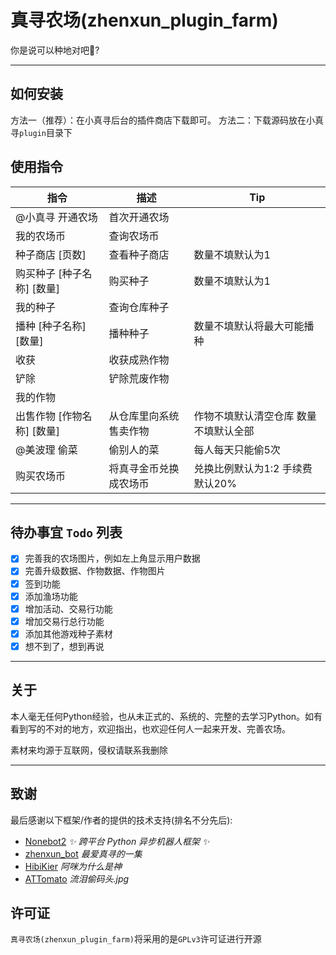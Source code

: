 # 真寻农场(zhenxun_plugin_farm)

你是说可以种地对吧🤔?

---

## 如何安装

方法一（推荐）：在小真寻后台的插件商店下载即可。
方法二：下载源码放在小真寻`plugin`目录下

## 使用指令

| 指令 | 描述 | Tip |
| --- | --- | --- |
| @小真寻 开通农场 | 首次开通农场 |  |
| 我的农场币 | 查询农场币 |  |
| 种子商店 [页数] | 查看种子商店 | 数量不填默认为1 |
| 购买种子 [种子名称] [数量] | 购买种子 | 数量不填默认为1 |
| 我的种子 | 查询仓库种子 |  |
| 播种 [种子名称] [数量] | 播种种子 | 数量不填默认将最大可能播种 |
| 收获 | 收获成熟作物 |  |
| 铲除 | 铲除荒废作物 |  |
| 我的作物 |  |  |
| 出售作物 [作物名称] [数量] | 从仓库里向系统售卖作物 | 作物不填默认清空仓库 数量不填默认全部 |
| @美波理 偷菜 | 偷别人的菜 | 每人每天只能偷5次 |
| 购买农场币 | 将真寻金币兑换成农场币 | 兑换比例默认为1:2 手续费默认20% |

---

## 待办事宜 `Todo` 列表

- [x] 完善我的农场图片，例如左上角显示用户数据
- [x] 完善升级数据、作物数据、作物图片
- [x] 签到功能
- [x] 添加渔场功能
- [x] 增加活动、交易行功能
- [x] 增加交易行总行功能
- [x] 添加其他游戏种子素材
- [x] 想不到了，想到再说

---

## 关于

本人毫无任何Python经验，也从未正式的、系统的、完整的去学习Python。如有看到写的不对的地方，欢迎指出，也欢迎任何人一起来开发、完善农场。

素材来均源于互联网，侵权请联系我删除

---

## 致谢

最后感谢以下框架/作者的提供的技术支持(排名不分先后):

- [Nonebot2](https://github.com/nonebot/nonebot2) *✨ 跨平台 Python 异步机器人框架 ✨*
- [zhenxun_bot](https://github.com/zhenxun-org/zhenxun_bot) *最爱真寻的一集*
- [HibiKier](https://github.com/HibiKier) *阿咪为什么是神*
- [ATTomato](https://github.com/ATTomatoo) *流泪偷码头.jpg*

## 许可证

`真寻农场(zhenxun_plugin_farm)`将采用的是`GPLv3`许可证进行开源
